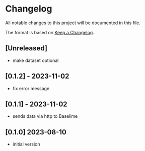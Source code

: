 # Changelog

All notable changes to this project will be documented in this file.


The format is based on [Keep a Changelog](https://keepachangelog.com/en/1.0.0/).

## [Unreleased]

- make dataset optional
  
## [0.1.2] - 2023-11-02

- fix error message
  
## [0.1.1] - 2023-11-02

- sends data via http to Baselime

## [0.1.0] 2023-08-10

- initial version
